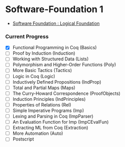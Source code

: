 # Software-Foundation 1
- [Software Foundation : Logical Foundation](https://softwarefoundations.cis.upenn.edu/lf-current/toc.html)

### Current Progress
- [x] Functional Programming in Coq    (Basics)
- [ ] Proof by Induction    (Induction)
- [ ] Working with Structured Data    (Lists)
- [ ] Polymorphism and Higher-Order Functions    (Poly)
- [ ] More Basic Tactics    (Tactics)
- [ ] Logic in Coq    (Logic)
- [ ] Inductively Defined Propositions    (IndProp)
- [ ] Total and Partial Maps    (Maps)
- [ ] The Curry-Howard Correspondence    (ProofObjects)
- [ ] Induction Principles    (IndPrinciples)
- [ ] Properties of Relations    (Rel)
- [ ] Simple Imperative Programs    (Imp)
- [ ] Lexing and Parsing in Coq    (ImpParser)
- [ ] An Evaluation Function for Imp    (ImpCEvalFun)
- [ ] Extracting ML from Coq    (Extraction)
- [ ] More Automation    (Auto)
- [ ] Postscript
